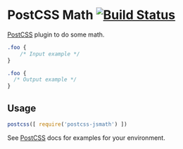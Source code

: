 # PostCSS Math [![Build Status][ci-img]][ci]

[PostCSS] plugin to do some math.

[PostCSS]: https://github.com/postcss/postcss
[ci-img]:  https://travis-ci.org/naaspati/postcss-jsmath.svg
[ci]:      https://travis-ci.org/naaspati/postcss-jsmath

```css
.foo {
    /* Input example */
}
```

```css
.foo {
  /* Output example */
}
```

## Usage

```js
postcss([ require('postcss-jsmath') ])
```

See [PostCSS] docs for examples for your environment.
